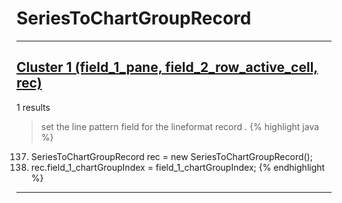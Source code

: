 # SeriesToChartGroupRecord

***

## [Cluster 1 (field_1_pane, field_2_row_active_cell, rec)](./1)
1 results
> set the line pattern field for the lineformat record . 
{% highlight java %}
137. SeriesToChartGroupRecord rec = new SeriesToChartGroupRecord();
139. rec.field_1_chartGroupIndex = field_1_chartGroupIndex;
{% endhighlight %}

***

